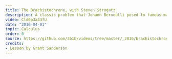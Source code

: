 ```yaml
---
title: The Brachistochrone, with Steven Strogatz
description: A classic problem that Johann Bernoulli posed to famous mathematicians of his time, such as Newton, and how Bernoulli found an incredibly clever solution using properties of light.
video: Cld0p3a43fU
date: "2016-04-01"
topic: Calculus
order: 0
source: https://github.com/3b1b/videos/tree/master/_2016/brachistochrone
credits:
- Lesson by Grant Sanderson
---
```


